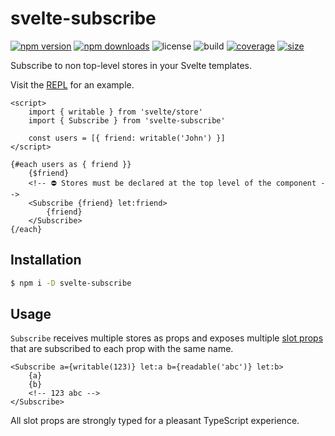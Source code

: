 # svelte-subscribe

[![npm version](http://img.shields.io/npm/v/@humanspeak/svelte-subscribe.svg)](https://www.npmjs.com/package/svelte-subscribe)
[![npm downloads](https://img.shields.io/npm/dm/@humanspeak/svelte-subscribe.svg)](https://www.npmjs.com/package/svelte-subscribe)
![license](https://img.shields.io/npm/l/svelte-subscribe)
![build](https://img.shields.io/github/actions/workflow/status/humanspeak/svelte-subscribe/publish.yml)
[![coverage](https://coveralls.io/repos/github/humanspeak/svelte-subscribe/badge.svg?branch=main)](https://coveralls.io/github/humanspeak/svelte-subscribe?branch=main)
[![size](https://img.shields.io/bundlephobia/min/@humanspeak/svelte-subscribe)](https://bundlephobia.com/result?p=@humanspeak/svelte-subscribe)

Subscribe to non top-level stores in your Svelte templates.

Visit the [REPL](https://svelte.dev/repl/d1bb4f2249f54790934066edf63cb5cc?version=3.48.0) for an example.

```svelte
<script>
    import { writable } from 'svelte/store'
    import { Subscribe } from 'svelte-subscribe'

    const users = [{ friend: writable('John') }]
</script>

{#each users as { friend }}
    {$friend}
    <!-- ⛔ Stores must be declared at the top level of the component -->
    <Subscribe {friend} let:friend>
        {friend}
    </Subscribe>
{/each}
```

## Installation

```bash
$ npm i -D svelte-subscribe
```

## Usage

`Subscribe` receives multiple stores as props and exposes multiple [slot props](https://svelte.dev/tutorial/slot-props) that are subscribed to each prop with the same name.

```svelte
<Subscribe a={writable(123)} let:a b={readable('abc')} let:b>
    {a}
    {b}
    <!-- 123 abc -->
</Subscribe>
```

All slot props are strongly typed for a pleasant TypeScript experience.
